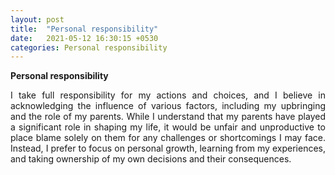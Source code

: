 ```yaml
---
layout: post
title:  "Personal responsibility"
date:   2021-05-12 16:30:15 +0530
categories: Personal responsibility
---
```


**Personal responsibility**
<p style="text-align:justify">
I take full responsibility for my actions and choices, and I believe in acknowledging the influence of various factors, including my upbringing and the role of my parents. While I understand that my parents have played a significant role in shaping my life, it would be unfair and unproductive to place blame solely on them for any challenges or shortcomings I may face. Instead, I prefer to focus on personal growth, learning from my experiences, and taking ownership of my own decisions and their consequences.
</p>
